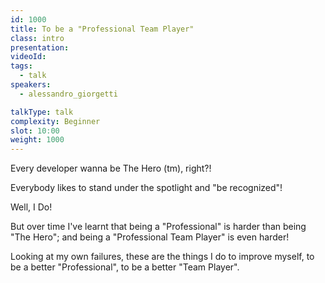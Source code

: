 ```yaml
---
id: 1000
title: To be a "Professional Team Player"
class: intro
presentation:
videoId:
tags:
  - talk
speakers:
  - alessandro_giorgetti

talkType: talk
complexity: Beginner
slot: 10:00
weight: 1000
---
```


Every developer wanna be The Hero (tm), right?!

Everybody likes to stand under the spotlight and "be recognized"!

Well, I Do!

But over time I've learnt that being a "Professional" is harder than being "The Hero"; and being a "Professional Team Player" is even harder!

Looking at my own failures, these are the things I do to improve myself, to be a better "Professional", to be a better "Team Player".
